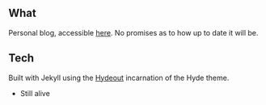 ## What
Personal blog, accessible [here](https://freddiek.github.io/). No promises as
to how up to date it will be.

## Tech
Built with Jekyll using the [Hydeout](https://github.com/fongandrew/hydeout)
incarnation of the Hyde theme.

- Still alive
